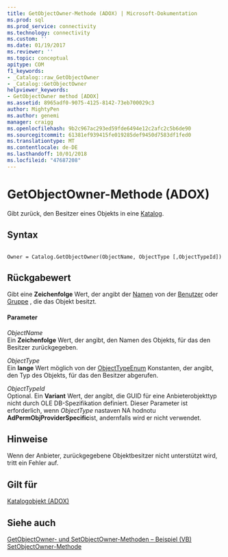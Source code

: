```yaml
---
title: GetObjectOwner-Methode (ADOX) | Microsoft-Dokumentation
ms.prod: sql
ms.prod_service: connectivity
ms.technology: connectivity
ms.custom: ''
ms.date: 01/19/2017
ms.reviewer: ''
ms.topic: conceptual
apitype: COM
f1_keywords:
- _Catalog::raw_GetObjectOwner
- _Catalog::GetObjectOwner
helpviewer_keywords:
- GetObjectOwner method [ADOX]
ms.assetid: 8965adf0-9075-4125-8142-73eb700029c3
author: MightyPen
ms.author: genemi
manager: craigg
ms.openlocfilehash: 9b2c967ac293ed59fde6494e12c2afc2c5b6de90
ms.sourcegitcommit: 61381ef939415fe019285def9450d7583df1fed0
ms.translationtype: MT
ms.contentlocale: de-DE
ms.lasthandoff: 10/01/2018
ms.locfileid: "47687208"
---
```

# <a name="getobjectowner-method-adox"></a>GetObjectOwner-Methode (ADOX)
Gibt zurück, den Besitzer eines Objekts in eine [Katalog](../../../ado/reference/adox-api/catalog-object-adox.md).  
  
## <a name="syntax"></a>Syntax  
  
```  
  
Owner = Catalog.GetObjectOwner(ObjectName, ObjectType [,ObjectTypeId])  
```  
  
## <a name="return-value"></a>Rückgabewert  
 Gibt eine **Zeichenfolge** Wert, der angibt der [Namen](../../../ado/reference/adox-api/name-property-adox.md) von der [Benutzer](../../../ado/reference/adox-api/user-object-adox.md) oder [Gruppe](../../../ado/reference/adox-api/group-object-adox.md) , die das Objekt besitzt.  
  
#### <a name="parameters"></a>Parameter  
 *ObjectName*  
 Ein **Zeichenfolge** Wert, der angibt, den Namen des Objekts, für das den Besitzer zurückgegeben.  
  
 *ObjectType*  
 Ein **lange** Wert möglich von der [ObjectTypeEnum](../../../ado/reference/adox-api/objecttypeenum.md) Konstanten, der angibt, den Typ des Objekts, für das den Besitzer abgerufen.  
  
 *ObjectTypeId*  
 Optional. Ein **Variant** Wert, der angibt, die GUID für eine Anbieterobjekttyp nicht durch OLE DB-Spezifikation definiert. Dieser Parameter ist erforderlich, wenn *ObjectType* nastaven NA hodnotu **AdPermObjProviderSpecific**ist, andernfalls wird er nicht verwendet.  
  
## <a name="remarks"></a>Hinweise  
 Wenn der Anbieter, zurückgegebene Objektbesitzer nicht unterstützt wird, tritt ein Fehler auf.  
  
## <a name="applies-to"></a>Gilt für  
 [Katalogobjekt (ADOX)](../../../ado/reference/adox-api/catalog-object-adox.md)  
  
## <a name="see-also"></a>Siehe auch  
 [GetObjectOwner- und SetObjectOwner-Methoden – Beispiel (VB)](../../../ado/reference/adox-api/getobjectowner-and-setobjectowner-methods-example-vb.md)   
 [SetObjectOwner-Methode](../../../ado/reference/adox-api/setobjectowner-method.md)
